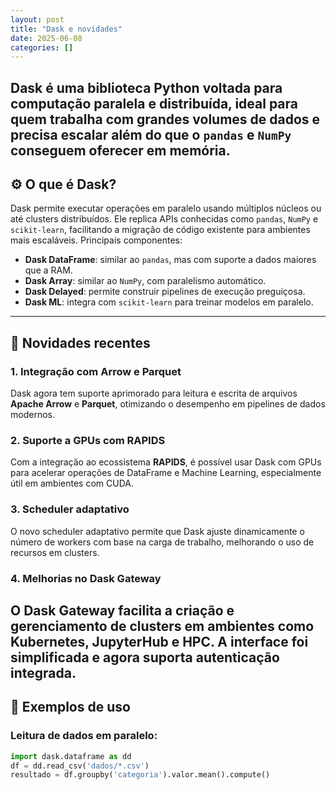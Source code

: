 ```yaml
--- 
layout: post 
title: "Dask e novidades" 
date: 2025-06-08 
categories: [] 
--- 
```

**Dask** é uma biblioteca Python voltada para computação paralela e distribuída, ideal para quem trabalha com grandes volumes de dados e precisa escalar além do que o `pandas` e `NumPy` conseguem oferecer em memória.
---
## ⚙️ O que é Dask?
Dask permite executar operações em paralelo usando múltiplos núcleos ou até clusters distribuídos. Ele replica APIs conhecidas como `pandas`, `NumPy` e `scikit-learn`, facilitando a migração de código existente para ambientes mais escaláveis.
Principais componentes:
- **Dask DataFrame**: similar ao `pandas`, mas com suporte a dados maiores que a RAM.
- **Dask Array**: similar ao `NumPy`, com paralelismo automático.
- **Dask Delayed**: permite construir pipelines de execução preguiçosa.
- **Dask ML**: integra com `scikit-learn` para treinar modelos em paralelo.
---
## 🚀 Novidades recentes
### 1. Integração com Arrow e Parquet
Dask agora tem suporte aprimorado para leitura e escrita de arquivos **Apache Arrow** e **Parquet**, otimizando o desempenho em pipelines de dados modernos.
### 2. Suporte a GPUs com RAPIDS
Com a integração ao ecossistema **RAPIDS**, é possível usar Dask com GPUs para acelerar operações de DataFrame e Machine Learning, especialmente útil em ambientes com CUDA.
### 3. Scheduler adaptativo
O novo scheduler adaptativo permite que Dask ajuste dinamicamente o número de workers com base na carga de trabalho, melhorando o uso de recursos em clusters.
### 4. Melhorias no Dask Gateway
O **Dask Gateway** facilita a criação e gerenciamento de clusters em ambientes como Kubernetes, JupyterHub e HPC. A interface foi simplificada e agora suporta autenticação integrada.
---
## 🧪 Exemplos de uso
### Leitura de dados em paralelo:
```python
import dask.dataframe as dd
df = dd.read_csv('dados/*.csv')
resultado = df.groupby('categoria').valor.mean().compute()
